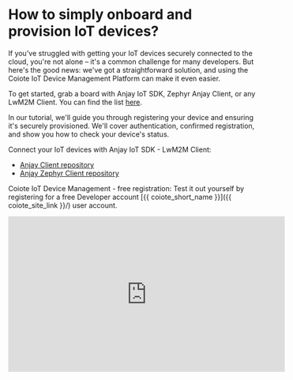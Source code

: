 # How to simply onboard and provision IoT devices?

If you've struggled with getting your IoT devices securely connected to the cloud, you're not alone – it's a common challenge for many developers. But here's the good news: we've got a straightforward solution, and using the Coiote IoT Device Management Platform can make it even easier.

To get started, grab a board with Anjay IoT SDK, Zephyr Anjay Client, or any LwM2M Client. You can find the list [here](https://iotdevzone.avsystem.com/docs/LwM2M_Client/Getting_started/).

In our tutorial, we'll guide you through registering your device and ensuring it's securely provisioned.
We'll cover authentication, confirmed registration, and show you how to check your device's status.

Connect your IoT devices with Anjay IoT SDK - LwM2M Client:

* [Anjay Client repository](https://github.com/AVSystem/Anjay)
* [Anjay Zephyr Client repository](https://github.com/AVSystem/Anjay-zephyr-client)

Coiote IoT Device Management - free registration:
Test it out yourself by registering for a free Developer account [{{ coiote_short_name }}]({{ coiote_site_link }}/) user account.


<iframe width="560" height="315" src="https://www.youtube.com/embed/Jyn7RrNHFWc?si=j6FYiyKSC7eqK0LY" title="YouTube video player" frameborder="0" allow="accelerometer; autoplay; clipboard-write; encrypted-media; gyroscope; picture-in-picture; web-share" allowfullscreen></iframe>
